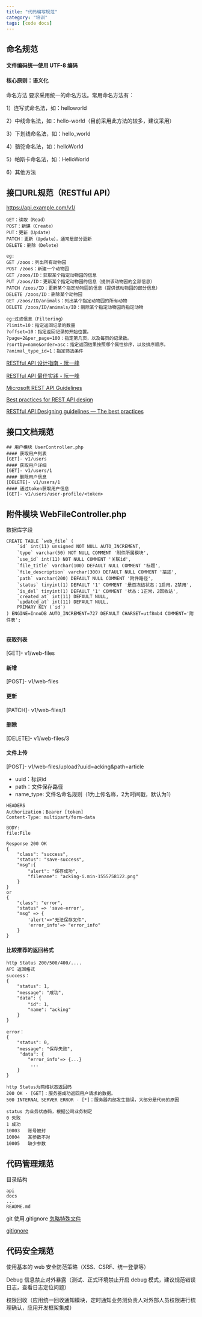 ```yaml
---
title: "代码编写规范"
category: "培训"
tags: [code docs]
---
```

## 命名规范

#### 文件编码统一使用 UTF-8 编码

#### 核心原则：语义化

命名方法 要求采用统一的命名方法。常用命名方法有：

1）连写式命名法，如：helloworld

2）中线命名法，如：hello-world（目前采用此方法的较多，建议采用）

3）下划线命名法，如：hello_world

4）骆驼命名法，如：helloWorld

5）帕斯卡命名法，如：HelloWorld

6）其他方法


## 接口URL规范（RESTful API）


https://api.example.com/v1/


```
GET：读取（Read）
POST：新建（Create）
PUT：更新（Update）
PATCH：更新（Update），通常是部分更新
DELETE：删除（Delete）
```

```
eg:
GET /zoos：列出所有动物园
POST /zoos：新建一个动物园
GET /zoos/ID：获取某个指定动物园的信息
PUT /zoos/ID：更新某个指定动物园的信息（提供该动物园的全部信息）
PATCH /zoos/ID：更新某个指定动物园的信息（提供该动物园的部分信息）
DELETE /zoos/ID：删除某个动物园
GET /zoos/ID/animals：列出某个指定动物园的所有动物
DELETE /zoos/ID/animals/ID：删除某个指定动物园的指定动物

```

```
eg:过滤信息（Filtering）
?limit=10：指定返回记录的数量
?offset=10：指定返回记录的开始位置。
?page=2&per_page=100：指定第几页，以及每页的记录数。
?sortby=name&order=asc：指定返回结果按照哪个属性排序，以及排序顺序。
?animal_type_id=1：指定筛选条件

```


[RESTful API 设计指南 - 阮一峰](http://www.ruanyifeng.com/blog/2014/05/restful_api.html)

[RESTful API 最佳实践 - 阮一峰](http://www.ruanyifeng.com/blog/2018/10/restful-api-best-practices.html)

[Microsoft REST API Guidelines](https://github.com/microsoft/api-guidelines/blob/vNext/Guidelines.md)

[Best practices for REST API design](https://stackoverflow.blog/2020/03/02/best-practices-for-rest-api-design/)

[RESTful API Designing guidelines — The best practices](https://hackernoon.com/restful-api-designing-guidelines-the-best-practices-60e1d954e7c9)


## 接口文档规范


```
## 用户模块 UserController.php
#### 获取用户列表
[GET]- v1/users
#### 获取用户详细
[GET]- v1/users/1
#### 删除用户信息
[DELETE]- v1/users/1
#### 通过token获取用户信息
[GET]- v1/users/user-profile/<token>

```

## 附件模块 WebFileController.php

数据库字段

```
CREATE TABLE `web_file` (
	`id` int(11) unsigned NOT NULL AUTO_INCREMENT,
	`type` varchar(50) NOT NULL COMMENT '附件所属模块',
	`use_id` int(11) NOT NULL COMMENT '关联id',
	`file_title` varchar(100) DEFAULT NULL COMMENT '标题',
	`file_description` varchar(300) DEFAULT NULL COMMENT '描述',
	`path` varchar(200) DEFAULT NULL COMMENT '附件路径',
	`status` tinyint(1) DEFAULT '1' COMMENT '是否冻结状态：1启用，2禁用',
	`is_del` tinyint(1) DEFAULT '1' COMMENT '状态：1正常，2回收站',
	`created_at` int(11) DEFAULT NULL,
	`updated_at` int(11) DEFAULT NULL,
	PRIMARY KEY (`id`)
) ENGINE=InnoDB AUTO_INCREMENT=727 DEFAULT CHARSET=utf8mb4 COMMENT='附件表';


```

#### 获取列表
[GET]- v1/web-files

#### 新增
[POST]- v1/web-files

#### 更新
[PATCH]- v1/web-files/1

#### 删除
[DELETE]- v1/web-files/3

#### 文件上传
[POST]- v1/web-files/upload?uuid=acking&path=article

- uuid：标识id
- path：文件保存路径
- name_type: 文件名命名规则（1为上传名称，2为时间戳，默认为1）

```
HEADERS
Authorization：Bearer [token]
Content-Type: multipart/form-data

BODY:
file:File

Response 200 OK
{
	"class": "success",
	"status": "save-success",
	"msg":{
		"alert": "保存成功",
		"filename": "acking-i.min-1555758122.png"
	}
}
or
{
	"class": "error",
	"status" => 'save-error',
    "msg" => {
        'alert'=>"无法保存文件",
        'error_info'=> "error_info"
    }
}

```

#### 比较推荐的返回格式

```
http Status 200/500/400/....
API 返回格式
success：
{
    "status": 1,
    "message": "成功",
    "data": {
        "id": 1，
        "name": "acking"
    }
}

error：
{
    "status": 0,
    "message": "保存失败",
	 "data": {
        "error_info'=> {...}
         ...
    }
}

http Status为网络状态返回码
200 OK - [GET]：服务器成功返回用户请求的数据。
500 INTERNAL SERVER ERROR - [*]：服务器内部发生错误，大部分是代码的原因

status 为业务状态码，根据公司业务制定
0 失败
1 成功
10003   账号被封
10004   某参数不对
10005   缺少参数
```


## 代码管理规范

目录结构

```
api
docs
...
README.md
```

git 使用.gitignore [忽略特殊文件](https://www.liaoxuefeng.com/wiki/896043488029600/900004590234208)

[gitignore](https://github.com/github/gitignore)


## 代码安全规范

使用基本的 web 安全防范策略（XSS、CSRF、统一登录等）

Debug 信息禁止对外暴露（测试、正式环境禁止开启 debug 模式，建议规范错误日志，查看日志定位问题）

权限回收（应用统一回收通知模块，定时通知业务测负责人对外部人员权限进行梳理确认，应用开发框架集成）





